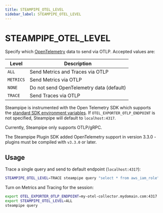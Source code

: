```yaml
---
title: STEAMPIPE_OTEL_LEVEL
sidebar_label: STEAMPIPE_OTEL_LEVEL
---
```

# STEAMPIPE_OTEL_LEVEL
Specify which [OpenTelemetry](https://opentelemetry.io/) data to send via OTLP.  Accepted values are:

| Level | Description
|-|-
| `ALL`     | Send Metrics and Traces via OTLP
| `METRICS` | Send Metrics via OTLP
| `NONE`    | Do not send OpenTelemetry data (default)
| `TRACE`   | Send Traces via OTLP

Steampipe is instrumented with the Open Telemetry SDK which supports the [standard SDK environment variables](https://github.com/open-telemetry/opentelemetry-specification/blob/main/specification/configuration/sdk-environment-variables.md). If `OTEL_EXPORTER_OTLP_ENDPOINT` is not specified, Steampipe will default to `localhost:4317`. 

Currently, Steampipe only supports OTLP/gRPC. 

The Steampipe Plugin SDK added OpenTelemetry support in version 3.3.0 - plugins must be compiled with `v3.3.0` or later.  



## Usage 

Trace a single query and send to default endpoint (`localhost:4317`):

```bash
STEAMPIPE_OTEL_LEVEL=TRACE steampipe query "select * from aws_iam_role"
```

Turn on Metrics and Tracing for the session:
```bash
export OTEL_EXPORTER_OTLP_ENDPOINT=my-otel-collector.mydomain.com:4317 
export STEAMPIPE_OTEL_LEVEL=ALL 
steampipe query
```




